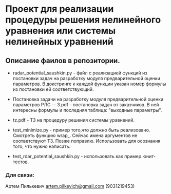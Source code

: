 # Проект для реализации процедуры решения нелинейного уравнения или системы нелинейных уравнений


## Описание фаилов в репозитории.

*  radar_potential_saushkin.py - файл с реализацией  функций из постановки задач
на разработку модуля предварительной оценки параметров.
В докстринге к каждой функции указан номер формулы из постановки ей соответствующий.

*  Постановка задачи на разработку модуля предварительной оценки параметров РЛС -- 3.pdf -
постановка задач от заказчиков. В ней интересны формулы и последняя таблица:
"выходные параметры".

* tz.pdf - ТЗ на процедуру решения системы уравнений.

* test_minimize.py - пример того,что должно быть реализовано.
 Смотреть функцию wrap_. Сейчас имена аргументов не соответствуют ТЗ.
 Позже поправлю. Использовать для осознания того, что нужно написать.

*  test_rdar_potential_saushkin.py - использовать как пример юнит-тестов.


###  Для связи:
Артем Пилькевич artem.pilkevich@gmail.com (9031219453)